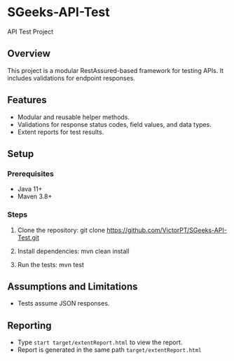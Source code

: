 # SGeeks-API-Test
API Test Project

## Overview
This project is a modular RestAssured-based framework for testing APIs. It includes validations for endpoint responses.

## Features
- Modular and reusable helper methods.
- Validations for response status codes, field values, and data types.
- Extent reports for test results.

## Setup

### Prerequisites
- Java 11+
- Maven 3.8+

### Steps
1. Clone the repository:
git clone https://github.com/VictorPT/SGeeks-API-Test.git

2. Install dependencies:
mvn clean install

3. Run the tests:
mvn test

## Assumptions and Limitations
- Tests assume JSON responses.

## Reporting
- Type `start target/extentReport.html` to view the report. 
- Report is generated in the same path `target/extentReport.html`
